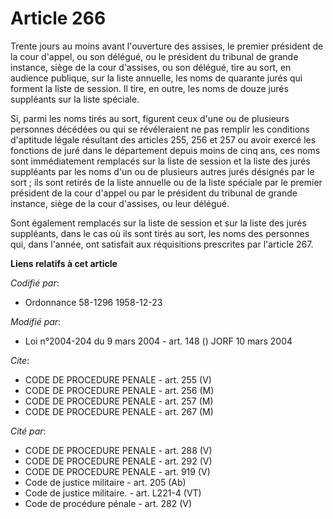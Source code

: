 # Article 266

Trente jours au moins avant l'ouverture des assises, le premier président de la cour d'appel, ou son délégué, ou le président
du tribunal de grande instance, siège de la cour d'assises, ou son délégué, tire au sort, en audience publique, sur la liste
annuelle, les noms de quarante jurés qui forment la liste de session. Il tire, en outre, les noms de douze jurés suppléants
sur la liste spéciale.

Si, parmi les noms tirés au sort, figurent ceux d'une ou de plusieurs personnes décédées ou qui se révéleraient ne pas
remplir les conditions d'aptitude légale résultant des articles 255, 256 et 257 ou avoir exercé les fonctions de juré dans le
département depuis moins de cinq ans, ces noms sont immédiatement remplacés sur la liste de session et la liste des jurés
suppléants par les noms d'un ou de plusieurs autres jurés désignés par le sort ; ils sont retirés de la liste annuelle ou de
la liste spéciale par le premier président de la cour d'appel ou par le président du tribunal de grande instance, siège de la
cour d'assises, ou leur délégué.

Sont également remplacés sur la liste de session et sur la liste des jurés suppléants, dans le cas où ils sont tirés au sort,
les noms des personnes qui, dans l'année, ont satisfait aux réquisitions prescrites par l'article 267.

**Liens relatifs à cet article**

_Codifié par_:

  - Ordonnance 58-1296 1958-12-23

_Modifié par_:

  - Loi n°2004-204 du 9 mars 2004 - art. 148 () JORF 10 mars 2004

_Cite_:

  - CODE DE PROCEDURE PENALE - art. 255 (V)
  - CODE DE PROCEDURE PENALE - art. 256 (M)
  - CODE DE PROCEDURE PENALE - art. 257 (M)
  - CODE DE PROCEDURE PENALE - art. 267 (M)

_Cité par_:

  - CODE DE PROCEDURE PENALE - art. 288 (V)
  - CODE DE PROCEDURE PENALE - art. 292 (V)
  - CODE DE PROCEDURE PENALE - art. 919 (V)
  - Code de justice militaire - art. 205 (Ab)
  - Code de justice militaire. - art. L221-4 (VT)
  - Code de procédure pénale - art. 282 (V)
